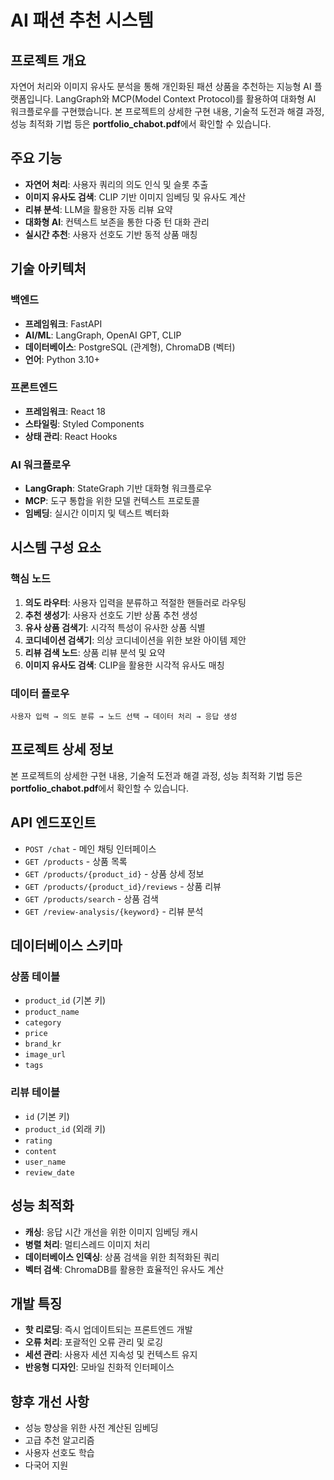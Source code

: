 # AI 패션 추천 시스템

## 프로젝트 개요

자연어 처리와 이미지 유사도 분석을 통해 개인화된 패션 상품을 추천하는 지능형 AI 플랫폼입니다. LangGraph와 MCP(Model Context Protocol)를 활용하여 대화형 AI 워크플로우를 구현했습니다.
본 프로젝트의 상세한 구현 내용, 기술적 도전과 해결 과정, 성능 최적화 기법 등은 **portfolio_chabot.pdf**에서 확인할 수 있습니다.

## 주요 기능

- **자연어 처리**: 사용자 쿼리의 의도 인식 및 슬롯 추출
- **이미지 유사도 검색**: CLIP 기반 이미지 임베딩 및 유사도 계산
- **리뷰 분석**: LLM을 활용한 자동 리뷰 요약
- **대화형 AI**: 컨텍스트 보존을 통한 다중 턴 대화 관리
- **실시간 추천**: 사용자 선호도 기반 동적 상품 매칭

## 기술 아키텍처

### 백엔드
- **프레임워크**: FastAPI
- **AI/ML**: LangGraph, OpenAI GPT, CLIP
- **데이터베이스**: PostgreSQL (관계형), ChromaDB (벡터)
- **언어**: Python 3.10+

### 프론트엔드
- **프레임워크**: React 18
- **스타일링**: Styled Components
- **상태 관리**: React Hooks

### AI 워크플로우
- **LangGraph**: StateGraph 기반 대화형 워크플로우
- **MCP**: 도구 통합을 위한 모델 컨텍스트 프로토콜
- **임베딩**: 실시간 이미지 및 텍스트 벡터화

## 시스템 구성 요소

### 핵심 노드
1. **의도 라우터**: 사용자 입력을 분류하고 적절한 핸들러로 라우팅
2. **추천 생성기**: 사용자 선호도 기반 상품 추천 생성
3. **유사 상품 검색기**: 시각적 특성이 유사한 상품 식별
4. **코디네이션 검색기**: 의상 코디네이션을 위한 보완 아이템 제안
5. **리뷰 검색 노드**: 상품 리뷰 분석 및 요약
6. **이미지 유사도 검색**: CLIP을 활용한 시각적 유사도 매칭

### 데이터 플로우
```
사용자 입력 → 의도 분류 → 노드 선택 → 데이터 처리 → 응답 생성
```

## 프로젝트 상세 정보

본 프로젝트의 상세한 구현 내용, 기술적 도전과 해결 과정, 성능 최적화 기법 등은 **portfolio_chabot.pdf**에서 확인할 수 있습니다.

## API 엔드포인트

- `POST /chat` - 메인 채팅 인터페이스
- `GET /products` - 상품 목록
- `GET /products/{product_id}` - 상품 상세 정보
- `GET /products/{product_id}/reviews` - 상품 리뷰
- `GET /products/search` - 상품 검색
- `GET /review-analysis/{keyword}` - 리뷰 분석

## 데이터베이스 스키마

### 상품 테이블
- `product_id` (기본 키)
- `product_name`
- `category`
- `price`
- `brand_kr`
- `image_url`
- `tags`

### 리뷰 테이블
- `id` (기본 키)
- `product_id` (외래 키)
- `rating`
- `content`
- `user_name`
- `review_date`

## 성능 최적화

- **캐싱**: 응답 시간 개선을 위한 이미지 임베딩 캐시
- **병렬 처리**: 멀티스레드 이미지 처리
- **데이터베이스 인덱싱**: 상품 검색을 위한 최적화된 쿼리
- **벡터 검색**: ChromaDB를 활용한 효율적인 유사도 계산

## 개발 특징

- **핫 리로딩**: 즉시 업데이트되는 프론트엔드 개발
- **오류 처리**: 포괄적인 오류 관리 및 로깅
- **세션 관리**: 사용자 세션 지속성 및 컨텍스트 유지
- **반응형 디자인**: 모바일 친화적 인터페이스

## 향후 개선 사항

- 성능 향상을 위한 사전 계산된 임베딩
- 고급 추천 알고리즘
- 사용자 선호도 학습
- 다국어 지원